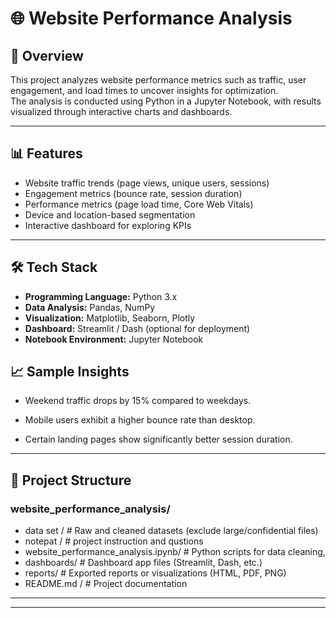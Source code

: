 # 🌐 Website Performance Analysis

## 📌 Overview
This project analyzes website performance metrics such as traffic, user engagement, and load times to uncover insights for optimization.  
The analysis is conducted using Python in a Jupyter Notebook, with results visualized through interactive charts and dashboards.

---

## 📊 Features
- Website traffic trends (page views, unique users, sessions)
- Engagement metrics (bounce rate, session duration)
- Performance metrics (page load time, Core Web Vitals)
- Device and location-based segmentation
- Interactive dashboard for exploring KPIs

---

## 🛠️ Tech Stack
- **Programming Language:** Python 3.x
- **Data Analysis:** Pandas, NumPy
- **Visualization:** Matplotlib, Seaborn, Plotly
- **Dashboard:** Streamlit / Dash (optional for deployment)
- **Notebook Environment:** Jupyter Notebook
  

## 📈 Sample Insights
- Weekend traffic drops by 15% compared to weekdays.

- Mobile users exhibit a higher bounce rate than desktop.

- Certain landing pages show significantly better session duration.
---

## 📂 Project Structure

### website_performance_analysis/
- data set /                           # Raw and cleaned datasets (exclude large/confidential files)
- notepat  /                           # project instruction and qustions
- website_performance_analysis.ipynb/  # Python scripts for data cleaning,               
- dashboards/                          # Dashboard app files (Streamlit, Dash, etc.)
- reports/                             # Exported reports or visualizations (HTML, PDF, PNG)
- README.md /                          # Project documentation

---

---
